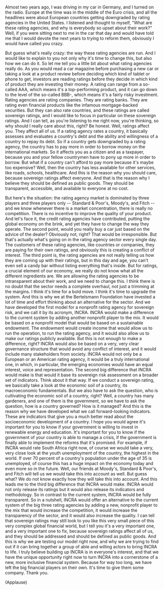 
Almost two years ago,
I was driving in my car in Germany,
and I turned on the radio.
Europe at the time was in the middle
of the Euro crisis,
and all the headlines were about European countries
getting downgraded by rating agencies
in the United States.
I listened and thought to myself,
&quot;What are these rating agencies,
and why is everybody so upset about their work?&quot;
Well, if you were sitting
next to me in the car that day
and would have told me that I would devote
the next years to trying to reform them,
obviously I would have called you crazy.

But guess what&#39;s really crazy:
the way these rating agencies are run.
And I would like to explain to you
not only why it&#39;s time to change this,
but also how we can do it.
So let me tell you a little bit
about what rating agencies really do.
As you would read a car magazine
before purchasing a new car
or taking a look at a product review
before deciding which kind of tablet or phone to get,
investors are reading ratings
before they decide in which kind of product
they are investing their money.
A rating can range from a so-called AAA,
which means it&#39;s a top-performing product,
and it can go down to the level
of the so-called BBB-,
which means it&#39;s a fairly risky investment.
Rating agencies are rating companies.
They are rating banks.
They are rating even financial products
like the infamous mortgage-backed securities.
But they can also rate countries,
and these ratings are called sovereign ratings,
and I would like to focus in particular
on these sovereign ratings.
And I can tell, as you&#39;re listening to me right now,
you&#39;re thinking,
so why should I really care about this, right?
Be honest.
Well, ratings affect you.
They affect all of us.
If a rating agency rates a country,
it basically assesses and evaluates
a country&#39;s debt
and the ability and willingness of a country
to repay its debt.
So if a country gets downgraded by a rating agency,
the country has to pay more
in order to borrow money
on the international markets.
So it affects you as a citizen and as a taxpayer,
because you and your fellow countrymen
have to pony up more in order to borrow.
But what if a country can&#39;t afford to pay more
because it&#39;s maybe too expensive?
Well, then the country has less available
for other services, like roads, schools, healthcare.
And this is the reason why you should care,
because sovereign ratings affect everyone.
And that is the reason why I believe
they should be defined as public goods.
They should be transparent, accessible,
and available to everyone at no cost.

But here&#39;s the situation:
the rating agency market is dominated
by three players and three players only --
Standard &amp; Poor&#39;s, Moody&#39;s, and Fitch --
and we know whenever there
is a market concentration,
there is really no competition.
There is no incentive to improve
the quality of your product.
And let&#39;s face it, the credit rating 
agencies have contributed,
putting the global economy on the brink,
and yet they have to change the way they operate.
The second point,
would you really buy a car
just based on the advice of the dealer?
Obviously not, right? That would be irresponsible.
But that&#39;s actually what&#39;s going on
in the rating agency sector every single day.
The customers of these rating agencies,
like countries or companies,
they are paying for their own ratings,
and obviously this is creating
a conflict of interest.
The third point is,
the rating agencies are not really telling us
how they are coming up with their ratings,
but in this day and age,
you can&#39;t even sell a candy bar
without listing everything that&#39;s inside.
But for ratings, a crucial element of our economy,
we really do not know
what all the different ingredients are.
We are allowing the rating agencies
to be intransparent about their work,
and we need to change this.
I think there is no doubt that the sector
needs a complete overhaul,
not just a trimming at the margins.
I think it&#39;s time for a bold move.
I think it&#39;s time to upgrade the system.
And this is why we at the Bertelsmann Foundation
have invested a lot of time and effort
thinking about an alternative for the sector.
And we have developed the first model
for a nonprofit rating agency for sovereign risk,
and we call it by its acronym, INCRA.
INCRA would make a difference
to the current system
by adding another nonprofit player to the mix.
It would be based on a nonprofit model
that would be based on a sustainable endowment.
The endowment would create income
that would allow us to run the operation,
to run the rating agency,
and it would also allow us
to make our ratings publicly available.
But this is not enough to make a difference, right?
INCRA would also be based on
a very, very clear governance structure
that would avoid any conflict of interest,
and it would include many stakeholders from society.
INCRA would not only be a European
or an American rating agency,
it would be a truly international one,
in which, in particular, the emerging economies
would have an equal interest, 
voice and representation.
The second big difference that INCRA would make is
that would it base its sovereign risk assessment
on a broader set of indicators.
Think about it that way.
If we conduct a sovereign rating,
we basically take a look at
the economic soil of a country,
its macroeconomic fundamentals.
But we also have to ask the question,
who is cultivating the economic soil
of a country, right?
Well, a country has many gardeners,
and one of them is the government,
so we have to ask the question,
how is a country governed?
How is it managed?
And this is the reason why we have developed
what we call forward-looking indicators.
These are indicators that give you
a much better read about
the socioeconomic development of a country.
I hope you would agree it&#39;s important for you to know
if your government is willing to invest 
in renewable energy and education.
It&#39;s important for you to know
if the government of your country
is able to manage a crisis,
if the government is finally able to implement
the reforms that it&#39;s promised.
For example, if INCRA would rate
South Africa right now,
of course we would take a very, very close look
at the youth unemployment of the country,
the highest in the world.
If over 70 percent of a country&#39;s population
under the age of 35 is unemployed,
of course this has a huge impact on the economy
today and even more so in the future.
Well, our friends at Moody&#39;s,
Standard &amp; Poor&#39;s, and Fitch will tell us
we would take this into account as well.
But guess what? We do not know
exactly how they will take this into account.
And this leads me to the third big difference
that INCRA would make.
INCRA would not only release its ratings
but it would also release its indicators
and methodology.
So in contrast to the current system,
INCRA would be fully transparent.
So in a nutshell,
INCRA would offer an alternative
to the current system of
the big three rating agencies
by adding a new, nonprofit player to the mix
that would increase the competition,
it would increase the transparency of the sector,
and it would also increase the quality.
I can tell that sovereign ratings
may still look to you like this very small piece
of this very complex global financial world,
but I tell you it&#39;s a very important one,
and a very important one to fix,
because sovereign ratings affect all of us,
and they should be addressed and should be defined
as public goods.
And this is why we are testing our model right now,
and why we are trying to find out if it can
bring together a group of able and willing actors
to bring INCRA to life.
I truly believe building up INCRA
is in everyone&#39;s interest,
and that we have the unique opportunity right now
to turn INCRA into a cornerstone
of a new, more inclusive financial system.
Because for way too long,
we have left the big financial players on their own.
It&#39;s time to give them some company.
Thank you.

(Applause)

